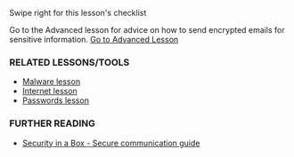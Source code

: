 [Title]: # (What now?)
[Difficulty]: # (Beginner)
[Order]: # (13)

Swipe right for this lesson's checklist

Go to the Advanced lesson for advice on how to send encrypted emails for sensitive information.
[Go to Advanced Lesson](umbrella://lesson/email/1)

### RELATED LESSONS/TOOLS

*   [Malware lesson](umbrella://lesson/protecting-files)
*   [Internet lesson](umbrella://lesson/the-internet)
*   [Passwords lesson](umbrella://lesson/passwords)

### FURTHER READING

*   [Security in a Box - Secure communication guide](https://securityinabox.org/en/guide/secure-communication)